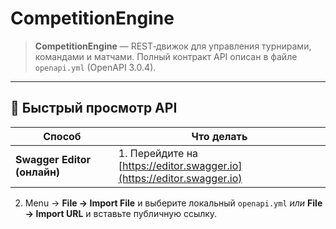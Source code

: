 # CompetitionEngine

> **CompetitionEngine** — REST‑движок для управления турнирами, командами и матчами. Полный контракт API описан в файле `openapi.yml` (OpenAPI 3.0.4).

---

## 📑 Быстрый просмотр API

| Способ                      | Что делать                                                             |
| --------------------------- | ---------------------------------------------------------------------- |
| **Swagger Editor (онлайн)** | 1. Перейдите на [https://editor.swagger.io](https://editor.swagger.io) |

2. Menu → **File → Import File** и выберите локальный `openapi.yml` *или*
   **File → Import URL** и вставьте публичную ссылку.